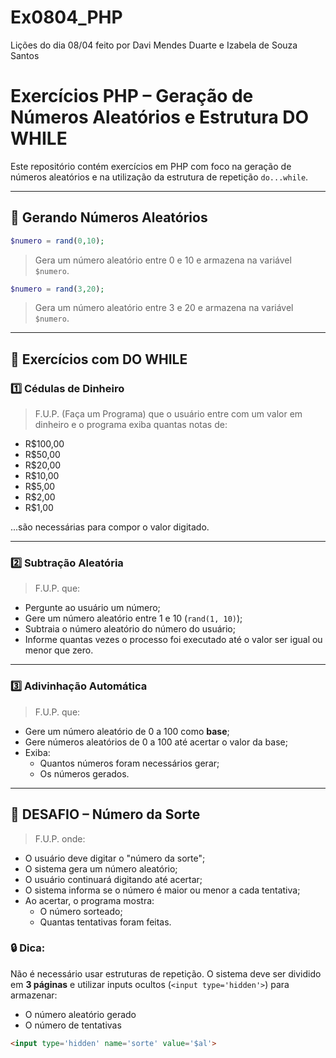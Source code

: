 # Ex0804_PHP
Lições do dia 08/04 feito por Davi Mendes Duarte e Izabela de Souza Santos

# Exercícios PHP – Geração de Números Aleatórios e Estrutura DO WHILE

Este repositório contém exercícios em PHP com foco na geração de números aleatórios e na utilização da estrutura de repetição `do...while`.

---

## 📌 Gerando Números Aleatórios

```php
$numero = rand(0,10);
```

> Gera um número aleatório entre 0 e 10 e armazena na variável `$numero`.

```php
$numero = rand(3,20);
```

> Gera um número aleatório entre 3 e 20 e armazena na variável `$numero`.

---

## 🧠 Exercícios com DO WHILE

### 1️⃣ Cédulas de Dinheiro

> F.U.P. (Faça um Programa) que o usuário entre com um valor em dinheiro e o programa exiba quantas notas de:
- R$100,00  
- R$50,00  
- R$20,00  
- R$10,00  
- R$5,00  
- R$2,00  
- R$1,00  

...são necessárias para compor o valor digitado.

---

### 2️⃣ Subtração Aleatória

> F.U.P. que:
- Pergunte ao usuário um número;
- Gere um número aleatório entre 1 e 10 (`rand(1, 10)`);
- Subtraia o número aleatório do número do usuário;
- Informe quantas vezes o processo foi executado até o valor ser igual ou menor que zero.

---

### 3️⃣ Adivinhação Automática

> F.U.P. que:
- Gere um número aleatório de 0 a 100 como **base**;
- Gere números aleatórios de 0 a 100 até acertar o valor da base;
- Exiba:
  - Quantos números foram necessários gerar;
  - Os números gerados.

---

## 🎯 DESAFIO – Número da Sorte

> F.U.P. onde:
- O usuário deve digitar o "número da sorte";
- O sistema gera um número aleatório;
- O usuário continuará digitando até acertar;
- O sistema informa se o número é maior ou menor a cada tentativa;
- Ao acertar, o programa mostra:
  - O número sorteado;
  - Quantas tentativas foram feitas.

### 🔒 Dica:
Não é necessário usar estruturas de repetição. O sistema deve ser dividido em **3 páginas** e utilizar inputs ocultos (`<input type='hidden'>`) para armazenar:
- O número aleatório gerado
- O número de tentativas

```html
<input type='hidden' name='sorte' value='$al'>
```